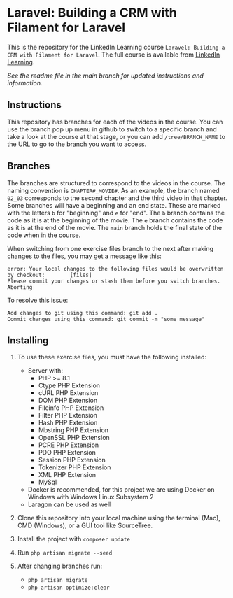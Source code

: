 # Laravel: Building a CRM with Filament for Laravel
This is the repository for the LinkedIn Learning course `Laravel: Building a CRM with Filament for Laravel`. The full course is available from [LinkedIn Learning][lil-course-url].

_See the readme file in the main branch for updated instructions and information._
## Instructions
This repository has branches for each of the videos in the course. You can use the branch pop up menu in github to switch to a specific branch and take a look at the course at that stage, or you can add `/tree/BRANCH_NAME` to the URL to go to the branch you want to access.

## Branches
The branches are structured to correspond to the videos in the course. The naming convention is `CHAPTER#_MOVIE#`. As an example, the branch named `02_03` corresponds to the second chapter and the third video in that chapter.
Some branches will have a beginning and an end state. These are marked with the letters `b` for "beginning" and `e` for "end". The `b` branch contains the code as it is at the beginning of the movie. The `e` branch contains the code as it is at the end of the movie. The `main` branch holds the final state of the code when in the course.

When switching from one exercise files branch to the next after making changes to the files, you may get a message like this:

    error: Your local changes to the following files would be overwritten by checkout:        [files]
    Please commit your changes or stash them before you switch branches.
    Aborting

To resolve this issue:

    Add changes to git using this command: git add .
	Commit changes using this command: git commit -m "some message"

## Installing
1. To use these exercise files, you must have the following installed:
    - Server with:
      - PHP >= 8.1
      - Ctype PHP Extension
      - cURL PHP Extension
      - DOM PHP Extension
      - Fileinfo PHP Extension
      - Filter PHP Extension
      - Hash PHP Extension
      - Mbstring PHP Extension
      - OpenSSL PHP Extension
      - PCRE PHP Extension
      - PDO PHP Extension
      - Session PHP Extension
      - Tokenizer PHP Extension
      - XML PHP Extension
      - MySql
    - Docker is recommended, for this project we are using Docker on Windows with Windows Linux Subsystem 2
    - Laragon can be used as well

2. Clone this repository into your local machine using the terminal (Mac), CMD (Windows), or a GUI tool like SourceTree.
3. Install the project with `composer update` 
4. Run `php artisan migrate --seed`
5. After changing branches run:
    - `php artisan migrate`
    - `php artisan optimize:clear`


[0]: # (Replace these placeholder URLs with actual course URLs)

[lil-course-url]: https://www.linkedin.com/learning/
[lil-thumbnail-url]: http://

